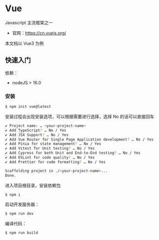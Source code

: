 # Vue

Javascript 主流框架之一

- 官网：https://cn.vuejs.org/

本文档以 Vue3 为例

## 快速入门

依赖：

- nodeJS > 16.0

### 安装

```sh
$ npm init vue@latest
```

安装过程会出现安装选项，可以根据需要进行选择，选择 No 的话可以直接回车

```sh
✔ Project name: … <your-project-name>
✔ Add TypeScript? … No / Yes
✔ Add JSX Support? … No / Yes
✔ Add Vue Router for Single Page Application development? … No / Yes
✔ Add Pinia for state management? … No / Yes
✔ Add Vitest for Unit testing? … No / Yes
✔ Add Cypress for both Unit and End-to-End testing? … No / Yes
✔ Add ESLint for code quality? … No / Yes
✔ Add Prettier for code formatting? … No / Yes

Scaffolding project in ./<your-project-name>...
Done.
```

进入项目根目录，安装依赖包

```sh
$ npm i
```

启动开发服务器：

```sh
$ npm run dev
```

编译代码：

```sh
$ npm run build
```

